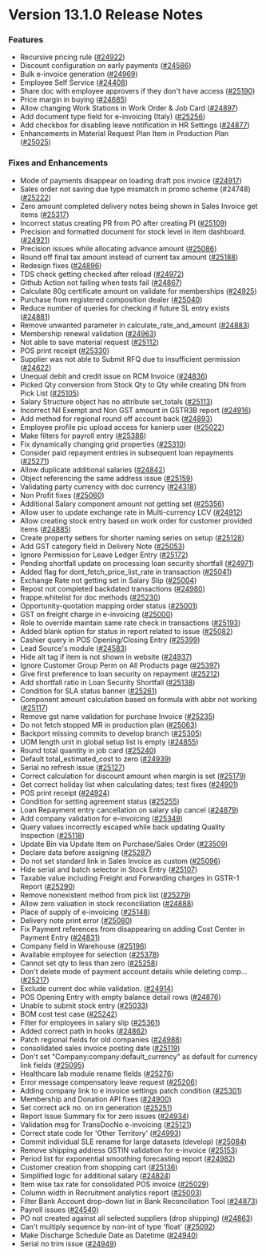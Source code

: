 # Version 13.1.0 Release Notes

### Features

- Recursive pricing rule ([#24922](https://github.com/Kanivin/kanierp/pull/24922))
- Discount configuration on early payments ([#24586](https://github.com/Kanivin/kanierp/pull/24586))
- Bulk e-invoice generation ([#24969](https://github.com/Kanivin/kanierp/pull/24969))
- Employee Self Service ([#24408](https://github.com/Kanivin/kanierp/pull/24408))
- Share doc with employee approvers if they don't have access ([#25190](https://github.com/Kanivin/kanierp/pull/25190))
- Price margin in buying ([#24685](https://github.com/Kanivin/kanierp/pull/24685))
- Allow changing Work Stations in Work Order & Job Card ([#24897](https://github.com/Kanivin/kanierp/pull/24897))
- Add document type field for e-invoicing (Italy) ([#25256](https://github.com/Kanivin/kanierp/pull/25256))
- Add checkbox for disabling leave notification in HR Settings ([#24877](https://github.com/Kanivin/kanierp/pull/24877))
- Enhancements in Material Request Plan Item in Production Plan ([#25025](https://github.com/Kanivin/kanierp/pull/25025))


### Fixes and Enhancements
- Mode of payments disappear on loading draft pos invoice ([#24917](https://github.com/Kanivin/kanierp/pull/24917))
- Sales order not saving due type mismatch in promo scheme (#24748) ([#25222](https://github.com/Kanivin/kanierp/pull/25222))
- Zero amount completed delivery notes being shown in Sales Invoice get items ([#25317](https://github.com/Kanivin/kanierp/pull/25317))
- Incorrect status creating PR from PO after creating PI ([#25109](https://github.com/Kanivin/kanierp/pull/25109))
- Precision and formatted document for stock level in item dashboard. ([#24921](https://github.com/Kanivin/kanierp/pull/24921))
- Precision issues while allocating advance amount ([#25086](https://github.com/Kanivin/kanierp/pull/25086))
- Round off final tax amount instead of current tax amount ([#25188](https://github.com/Kanivin/kanierp/pull/25188))
- Redesign fixes ([#24896](https://github.com/Kanivin/kanierp/pull/24896))
- TDS check getting checked after reload ([#24972](https://github.com/Kanivin/kanierp/pull/24972))
- Github Action not failing when tests fail ([#24867](https://github.com/Kanivin/kanierp/pull/24867))
- Calculate 80g certificate amount on validate for memberships ([#24925](https://github.com/Kanivin/kanierp/pull/24925))
- Purchase from registered composition dealer ([#25040](https://github.com/Kanivin/kanierp/pull/25040))
- Reduce number of queries for checking if future SL entry exists ([#24881](https://github.com/Kanivin/kanierp/pull/24881))
- Remove unwanted parameter in calculate_rate_and_amount ([#24883](https://github.com/Kanivin/kanierp/pull/24883))
- Membership renewal validation ([#24963](https://github.com/Kanivin/kanierp/pull/24963))
- Not able to save material request ([#25112](https://github.com/Kanivin/kanierp/pull/25112))
- POS print receipt ([#25330](https://github.com/Kanivin/kanierp/pull/25330))
- Supplier was not able to Submit RFQ due to insufficient permission ([#24622](https://github.com/Kanivin/kanierp/pull/24622))
- Unequal debit and credit issue on RCM Invoice ([#24836](https://github.com/Kanivin/kanierp/pull/24836))
- Picked Qty conversion from Stock Qty to Qty while creating DN from Pick List ([#25105](https://github.com/Kanivin/kanierp/pull/25105))
- Salary Structure object has no attribute set_totals ([#25113](https://github.com/Kanivin/kanierp/pull/25113))
- Incorrect Nil Exempt and Non GST amount in GSTR3B report ([#24916](https://github.com/Kanivin/kanierp/pull/24916))
- Add method for regional round off account back ([#24893](https://github.com/Kanivin/kanierp/pull/24893))
- Employee profile pic upload access for kanierp user ([#25022](https://github.com/Kanivin/kanierp/pull/25022))
- Make filters for payroll entry ([#25386](https://github.com/Kanivin/kanierp/pull/25386))
- Fix dynamically changing grid properties ([#25310](https://github.com/Kanivin/kanierp/pull/25310))
- Consider paid repayment entries in subsequent loan repayments ([#25271](https://github.com/Kanivin/kanierp/pull/25271))
- Allow duplicate additional salaries ([#24842](https://github.com/Kanivin/kanierp/pull/24842))
- Object referencing the same address issue ([#25159](https://github.com/Kanivin/kanierp/pull/25159))
- Validating party currency with doc currency ([#24318](https://github.com/Kanivin/kanierp/pull/24318))
- Non Profit fixes ([#25060](https://github.com/Kanivin/kanierp/pull/25060))
- Additional Salary component amount not getting set ([#25356](https://github.com/Kanivin/kanierp/pull/25356))
- Allow user to update exchange rate in Multi-currency LCV ([#24912](https://github.com/Kanivin/kanierp/pull/24912))
- Allow creating stock entry based on work order for customer provided items ([#24885](https://github.com/Kanivin/kanierp/pull/24885))
- Create property setters for shorter naming series on setup ([#25128](https://github.com/Kanivin/kanierp/pull/25128))
- Add GST category field in Delivery Note ([#25053](https://github.com/Kanivin/kanierp/pull/25053))
- Ignore Permission for Leave Ledger Entry ([#25172](https://github.com/Kanivin/kanierp/pull/25172))
- Pending shortfall update  on processing loan security shortfall ([#24971](https://github.com/Kanivin/kanierp/pull/24971))
- Added flag for dont_fetch_price_list_rate in transaction ([#25041](https://github.com/Kanivin/kanierp/pull/25041))
- Exchange Rate not getting set in Salary Slip ([#25004](https://github.com/Kanivin/kanierp/pull/25004))
- Repost not completed backdated transactions ([#24980](https://github.com/Kanivin/kanierp/pull/24980))
- frappe.whitelist for doc methods ([#25230](https://github.com/Kanivin/kanierp/pull/25230))
- Opportunity-quotation mapping order status ([#25001](https://github.com/Kanivin/kanierp/pull/25001))
- GST on freight charge in e-invoicing ([#25000](https://github.com/Kanivin/kanierp/pull/25000))
- Role to override maintain same rate check in transactions ([#25193](https://github.com/Kanivin/kanierp/pull/25193))
- Added blank option for status in report related to issue ([#25082](https://github.com/Kanivin/kanierp/pull/25082))
- Cashier query in POS Opening/Closing Entry ([#25399](https://github.com/Kanivin/kanierp/pull/25399))
- Lead Source's module ([#24583](https://github.com/Kanivin/kanierp/pull/24583))
- Hide alt tag if item is not shown in website ([#24937](https://github.com/Kanivin/kanierp/pull/24937))
- Ignore Customer Group Perm on All Products page ([#25397](https://github.com/Kanivin/kanierp/pull/25397))
- Give first preference to loan security on repayment ([#25212](https://github.com/Kanivin/kanierp/pull/25212))
- Add shortfall ratio in Loan Security Shortfall ([#25138](https://github.com/Kanivin/kanierp/pull/25138))
- Condition for SLA status banner ([#25261](https://github.com/Kanivin/kanierp/pull/25261))
- Component amount calculation based on formula with abbr not working ([#25117](https://github.com/Kanivin/kanierp/pull/25117))
- Remove gst name validation for purchase Invoice ([#25235](https://github.com/Kanivin/kanierp/pull/25235))
- Do not fetch stopped MR in production plan ([#25063](https://github.com/Kanivin/kanierp/pull/25063))
- Backport missing commits to develop branch ([#25305](https://github.com/Kanivin/kanierp/pull/25305))
- UOM length unit in global setup list is empty ([#24855](https://github.com/Kanivin/kanierp/pull/24855))
- Round total quantity in job card ([#25240](https://github.com/Kanivin/kanierp/pull/25240))
- Default total_estimated_cost to zero ([#24939](https://github.com/Kanivin/kanierp/pull/24939))
- Serial no refresh issue ([#25127](https://github.com/Kanivin/kanierp/pull/25127))
- Correct calculation for discount amount when margin is set ([#25179](https://github.com/Kanivin/kanierp/pull/25179))
- Get correct holiday list when calculating dates; test fixes ([#24901](https://github.com/Kanivin/kanierp/pull/24901))
- POS print receipt ([#24924](https://github.com/Kanivin/kanierp/pull/24924))
- Condition for setting agreement status ([#25255](https://github.com/Kanivin/kanierp/pull/25255))
- Loan Repayment entry cancellation on salary slip cancel ([#24879](https://github.com/Kanivin/kanierp/pull/24879))
- Add company validation for e-invoicing ([#25349](https://github.com/Kanivin/kanierp/pull/25349))
- Query values incorrectly escaped while back updating Quality Inspection ([#25118](https://github.com/Kanivin/kanierp/pull/25118))
- Update Bin via Update Item on Purchase/Sales Order  ([#23509](https://github.com/Kanivin/kanierp/pull/23509))
- Declare data before assigning ([#25287](https://github.com/Kanivin/kanierp/pull/25287))
- Do not set standard link in Sales Invoice as custom ([#25096](https://github.com/Kanivin/kanierp/pull/25096))
- Hide serial and batch selector in Stock Entry ([#25107](https://github.com/Kanivin/kanierp/pull/25107))
- Taxable value including Freight and Forwarding charges in GSTR-1 Report ([#25290](https://github.com/Kanivin/kanierp/pull/25290))
- Remove nonexistent method from pick list ([#25279](https://github.com/Kanivin/kanierp/pull/25279))
- Allow zero valuation in stock reconciliation ([#24888](https://github.com/Kanivin/kanierp/pull/24888))
- Place of supply of e-invoicing ([#25148](https://github.com/Kanivin/kanierp/pull/25148))
- Delivery note print error ([#25080](https://github.com/Kanivin/kanierp/pull/25080))
- Fix Payment references from disappearing on adding Cost Center in Payment Entry ([#24831](https://github.com/Kanivin/kanierp/pull/24831))
- Company field in Warehouse ([#25196](https://github.com/Kanivin/kanierp/pull/25196))
- Available employee for selection ([#25378](https://github.com/Kanivin/kanierp/pull/25378))
- Cannot set qty to less than zero ([#25258](https://github.com/Kanivin/kanierp/pull/25258))
- Don't delete mode of payment account details while deleting comp… ([#25217](https://github.com/Kanivin/kanierp/pull/25217))
- Exclude current doc while validation. ([#24914](https://github.com/Kanivin/kanierp/pull/24914))
- POS Opening Entry with empty balance detail rows ([#24876](https://github.com/Kanivin/kanierp/pull/24876))
- Unable to submit stock entry ([#25033](https://github.com/Kanivin/kanierp/pull/25033))
- BOM cost test case ([#25242](https://github.com/Kanivin/kanierp/pull/25242))
- Filter for employees in salary slip ([#25361](https://github.com/Kanivin/kanierp/pull/25361))
- Added correct path in hooks ([#24862](https://github.com/Kanivin/kanierp/pull/24862))
- Patch regional fields for old companies ([#24988](https://github.com/Kanivin/kanierp/pull/24988))
- consolidated sales invoice posting date ([#25119](https://github.com/Kanivin/kanierp/pull/25119))
- Don't set "Company:company:default_currency" as default for currency link fields ([#25095](https://github.com/Kanivin/kanierp/pull/25095))
- Healthcare lab module rename fields ([#25276](https://github.com/Kanivin/kanierp/pull/25276))
- Error message compensatory leave request ([#25206](https://github.com/Kanivin/kanierp/pull/25206))
- Adding company link to e invoice settings patch condition ([#25301](https://github.com/Kanivin/kanierp/pull/25301))
- Membership and Donation API fixes ([#24900](https://github.com/Kanivin/kanierp/pull/24900))
- Set correct ack no. on irn generation ([#25251](https://github.com/Kanivin/kanierp/pull/25251))
- Report Issue Summary fix for zero issues ([#24934](https://github.com/Kanivin/kanierp/pull/24934))
- Validation msg for TransDocNo e-invoicing ([#25121](https://github.com/Kanivin/kanierp/pull/25121))
- Correct state code for 'Other Territory' ([#24993](https://github.com/Kanivin/kanierp/pull/24993))
- Commit individual SLE rename for large datasets (develop) ([#25084](https://github.com/Kanivin/kanierp/pull/25084))
- Remove shipping address GSTIN validation for e-invoice ([#25153](https://github.com/Kanivin/kanierp/pull/25153))
- Period list for exponential smoothing forecasting report ([#24982](https://github.com/Kanivin/kanierp/pull/24982))
- Customer creation from shopping cart ([#25136](https://github.com/Kanivin/kanierp/pull/25136))
- Simplified logic for additional salary ([#24824](https://github.com/Kanivin/kanierp/pull/24824))
- Item wise tax rate for consolidated POS invoice ([#25029](https://github.com/Kanivin/kanierp/pull/25029))
- Column width in Recruitment analytics report ([#25003](https://github.com/Kanivin/kanierp/pull/25003))
- Filter Bank Account drop-down list in Bank Reconciliation Tool ([#24873](https://github.com/Kanivin/kanierp/pull/24873))
- Payroll issues ([#24540](https://github.com/Kanivin/kanierp/pull/24540))
- PO not created against all selected suppliers (drop shipping) ([#24863](https://github.com/Kanivin/kanierp/pull/24863))
- Can't multiply sequence by non-int of type 'float' ([#25092](https://github.com/Kanivin/kanierp/pull/25092))
- Make Discharge Schedule Date as Datetime ([#24940](https://github.com/Kanivin/kanierp/pull/24940))
- Serial no trim issue ([#24949](https://github.com/Kanivin/kanierp/pull/24949))
